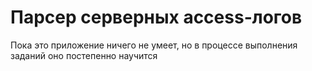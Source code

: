 # Парсер серверных access-логов

Пока это приложение ничего не умеет, но в процессе выполнения заданий оно постепенно научится